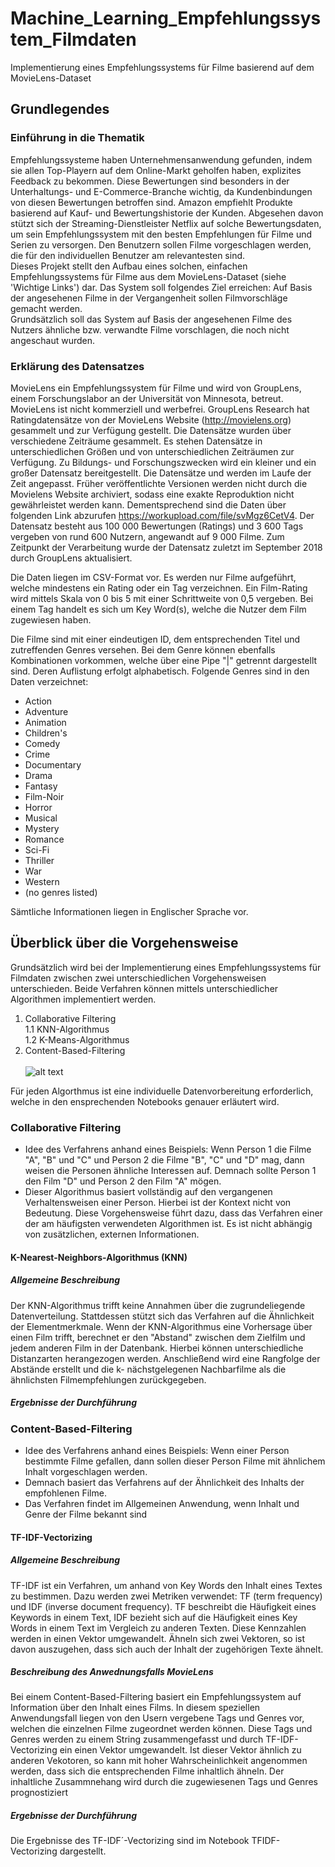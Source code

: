 # Machine_Learning_Empfehlungssystem_Filmdaten
Implementierung eines Empfehlungssystems für Filme basierend auf dem MovieLens-Dataset

## Grundlegendes
### Einführung in die Thematik

Empfehlungssysteme haben Unternehmensanwendung gefunden, indem sie allen Top-Playern auf dem Online-Markt geholfen haben, explizites Feedback zu bekommen. Diese Bewertungen sind
besonders in der Unterhaltungs- und E-Commerce-Branche wichtig, da Kundenbindungen von diesen Bewertungen betroffen sind. Amazon empfiehlt Produkte basierend auf Kauf- und Bewertungshistorie der Kunden. Abgesehen davon stützt sich der Streaming-Dienstleister Netflix auf solche Bewertungsdaten, um sein Empfehlungssystem mit den besten Empfehlungen für Filme und Serien zu versorgen. Den Benutzern sollen Filme vorgeschlagen werden, die für den individuellen Benutzer am relevantesten sind. <br>
Dieses Projekt stellt den Aufbau eines solchen, einfachen Empfehlungssystems für Filme aus dem MovieLens-Dataset (siehe 'Wichtige Links') dar. Das System soll folgendes Ziel erreichen: Auf Basis der angesehenen Filme in der Vergangenheit sollen Filmvorschläge gemacht werden. <br>
Grundsätzlich soll das System auf Basis der angesehenen Filme des Nutzers  ähnliche bzw. verwandte Filme vorschlagen, die noch nicht angeschaut wurden. <br>

### Erklärung des Datensatzes 
MovieLens ein Empfehlungssystem für Filme und wird von GroupLens, einem Forschungslabor an der Universität von Minnesota, betreut. MovieLens ist nicht kommerziell und werbefrei. GroupLens Research hat Ratingdatensätze von der MovieLens Website (http://movielens.org) gesammelt und zur Verfügung gestellt. Die Datensätze wurden über verschiedene Zeiträume gesammelt. Es stehen Datensätze in unterschiedlichen Größen und von unterschiedlichen Zeiträumen zur Verfügung. Zu Bildungs- und Forschungszwecken wird ein kleiner und ein großer Datensatz bereitgestellt.
Die Datensätze und werden im Laufe der Zeit angepasst. Früher veröffentlichte Versionen werden nicht durch die Movielens Website archiviert, sodass eine exakte Reproduktion nicht gewährleistet werden kann. Dementsprechend sind die Daten über folgenden Link abzurufen https://workupload.com/file/svMgz6CetV4.
Der Datensatz besteht aus 100 000 Bewertungen (Ratings) und 3 600 Tags vergeben von rund 600 Nutzern, angewandt auf 9 000 Filme. Zum Zeitpunkt der Verarbeitung wurde der Datensatz zuletzt  im September 2018 durch GroupLens aktualisiert.

Die Daten liegen im CSV-Format vor. Es werden nur Filme aufgeführt, welche mindestens ein Rating oder ein Tag verzeichnen. Ein Film-Rating wird mittels Skala von 0 bis 5 mit einer Schrittweite von 0,5 vergeben. Bei einem Tag handelt es sich um Key Word(s), welche die Nutzer dem Film zugewiesen haben. 

Die Filme sind mit einer eindeutigen ID, dem entsprechenden Titel und zutreffenden Genres versehen. Bei dem Genre können ebenfalls Kombinationen vorkommen, welche über eine Pipe "|" getrennt dargestellt sind. Deren Auflistung erfolgt alphabetisch. Folgende Genres sind in den Daten verzeichnet:
- Action
- Adventure
- Animation
- Children's
- Comedy
- Crime
- Documentary
- Drama
- Fantasy
- Film-Noir
- Horror
- Musical
- Mystery
- Romance
- Sci-Fi
- Thriller
- War
- Western
- (no genres listed)

Sämtliche Informationen liegen in Englischer Sprache vor.

## Überblick über die Vorgehensweise 
Grundsätzlich wird bei der Implementierung eines Empfehlungssystems für Filmdaten zwischen zwei unterschiedlichen Vorgehensweisen unterschieden. Beide Verfahren können mittels unterschiedlicher Algorithmen implementiert werden.
1. Collaborative Filtering <br>
   1.1 KNN-Algorithmus <br>
   1.2 K-Means-Algorithmus <br>
2. Content-Based-Filtering <br> <br>
![alt text](https://miro.medium.com/max/998/1*O_GU8xLVlFx8WweIzKNCNw.png)

Für jeden Algorthmus ist eine individuelle Datenvorbereitung erforderlich, welche in den ensprechenden Notebooks genauer erläutert wird.


### Collaborative Filtering
- Idee des Verfahrens anhand eines Beispiels: Wenn Person 1 die Filme "A", "B" und "C" und Person 2 die Filme "B", "C" und "D" mag, dann weisen die Personen ähnliche Interessen auf. Demnach sollte Person 1 den Film "D" und Person 2 den Film "A" mögen.
- Dieser Algorithmus basiert vollständig auf den vergangenen Verhaltensweisen einer Person. Hierbei ist der Kontext nicht von Bedeutung. Diese Vorgehensweise führt dazu, dass das Verfahren einer der am häufigsten verwendeten Algorithmen ist. Es ist nicht abhängig von zusätzlichen, externen Informationen.

#### K-Nearest-Neighbors-Algorithmus (KNN)
##### Allgemeine Beschreibung
Der KNN-Algorithmus trifft keine Annahmen über die zugrundeliegende Datenverteilung. Stattdessen stützt sich das Verfahren auf die Ähnlichkeit der Elementmerkmale. Wenn der KNN-Algorithmus eine Vorhersage über einen Film trifft, berechnet er den "Abstand" zwischen dem Zielfilm und jedem anderen Film in der Datenbank. Hierbei können unterschiedliche Distanzarten herangezogen werden. Anschließend wird eine Rangfolge der Abstände erstellt und die k- nächstgelegenen Nachbarfilme als die ähnlichsten Filmempfehlungen zurückgegeben.

##### Ergebnisse der Durchführung

### Content-Based-Filtering
- Idee des Verfahrens anhand eines Beispiels: Wenn einer Person bestimmte Filme gefallen, dann sollen dieser Person Filme mit ähnlichem Inhalt vorgeschlagen werden.
- Demnach basiert das Verfahrens auf der Ähnlichkeit des Inhalts der empfohlenen Filme.
- Das Verfahren findet im Allgemeinen Anwendung, wenn Inhalt und Genre der Filme bekannt sind

#### TF-IDF-Vectorizing
##### Allgemeine Beschreibung
TF-IDF ist ein Verfahren, um anhand von Key Words den Inhalt eines Textes zu bestimmen. Dazu werden zwei Metriken verwendet: TF (term frequency) und IDF (inverse document frequency). TF beschreibt die Häufigkeit eines Keywords in einem Text, IDF bezieht sich auf die Häufigkeit eines Key Words in einem Text im Vergleich zu anderen Texten. Diese Kennzahlen werden in einen Vektor umgewandelt. Ähneln sich zwei Vektoren, so ist davon auszugehen, dass sich auch der Inhalt der zugehörigen Texte ähnelt.

##### Beschreibung des Anwednungsfalls MovieLens
Bei einem Content-Based-Filtering basiert ein Empfehlungssystem auf Information über den Inhalt eines Films. In diesem speziellen Anwendungsfall liegen von den Usern vergebene Tags und Genres vor, welchen die einzelnen Filme zugeordnet werden können. Diese Tags und Genres werden zu einem String zusammengefasst und durch TF-IDF-Vectorizing ein einen Vektor umgewandelt. Ist dieser Vektor ähnlich zu anderen Vekotoren, so kann mit hoher Wahrscheinlichkeit angenommen werden, dass sich die entsprechenden Filme inhaltlich ähneln. Der inhaltliche Zusammnehang wird durch die zugewiesenen Tags und Genres prognostiziert

##### Ergebnisse der Durchführung
Die Ergebnisse des TF-IDF´-Vectorizing sind im Notebook TFIDF-Vectorizing dargestellt.
